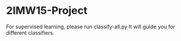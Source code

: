 # 2IMW15-Project
For supervised learning, please run classify-all.py
It will guide you for different classifiers.
